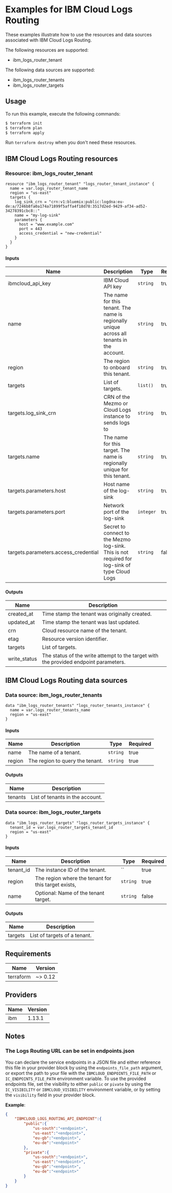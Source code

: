 # Examples for IBM Cloud Logs Routing

These examples illustrate how to use the resources and data sources associated with IBM Cloud Logs Routing.

The following resources are supported:
* ibm_logs_router_tenant

The following data sources are supported:
* ibm_logs_router_tenants
* ibm_logs_router_targets

## Usage

To run this example, execute the following commands:

```bash
$ terraform init
$ terraform plan
$ terraform apply
```

Run `terraform destroy` when you don't need these resources.

## IBM Cloud Logs Routing resources

### Resource: ibm_logs_router_tenant

```hcl
resource "ibm_logs_router_tenant" "logs_router_tenant_instance" {
  name = var.logs_router_tenant_name
  region = "us-east"
  targets {
    log_sink_crn = "crn:v1:bluemix:public:logdna:eu-de:a/7246b8fa0a174a71899f5affa4f18d78:3517d2ed-9429-af34-ad52-34278391cbc8::"
    name = "my-log-sink"
    parameters {
      host = "www.example.com"
      port = 443
      access_credential = "new-credential"
    }
  }
}
```

#### Inputs

| Name | Description | Type | Required |
|------|-------------|------|---------|
| ibmcloud\_api\_key | IBM Cloud API key | `string` | true |
| name | The name for this tenant. The name is regionally unique across all tenants in the account. | `string` | true |
| region | The region to onboard this tenant. | `string` | true |
| targets | List of targets. | `list()` | true |
| targets.log_sink_crn | CRN of the Mezmo or Cloud Logs instance to sends logs to | `string` | true |
| targets.name | The name for this target. The name is regionally unique for this tenant. | `string` | true |
| targets.parameters.host | Host name of the log-sink | `string` | true |
| targets.parameters.port | Network port of the log-sink | `integer` | true |
| targets.parameters.access_credential | Secret to connect to the Mezmo log-sink. This is not required for log-sink of type Cloud Logs | `string` | false |

#### Outputs

| Name | Description |
|------|-------------|
| created_at | Time stamp the tenant was originally created. |
| updated_at | Time stamp the tenant was last updated. |
| crn | Cloud resource name of the tenant. |
| etag | Resource version identifier. |
| targets | List of targets. |
| write_status | The status of the write attempt to the target with the provided endpoint parameters. |

## IBM Cloud Logs Routing data sources

### Data source: ibm_logs_router_tenants

```hcl
data "ibm_logs_router_tenants" "logs_router_tenants_instance" {
  name = var.logs_router_tenants_name
  region = "us-east"
}
```

#### Inputs

| Name | Description | Type | Required |
|------|-------------|------|---------|
| name | The name of a tenant. | `string` | true |
| region | The region to query the tenant. | `string` | true |

#### Outputs

| Name | Description |
|------|-------------|
| tenants | List of tenants in the account. |

### Data source: ibm_logs_router_targets

```hcl
data "ibm_logs_router_targets" "logs_router_targets_instance" {
  tenant_id = var.logs_router_targets_tenant_id
  region = "us-east"
}
```

#### Inputs

| Name | Description | Type | Required |
|------|-------------|------|---------|
| tenant_id | The instance ID of the tenant. | `` | true |
| region | The region where the tenant for this target exists, | `string` | true |
| name | Optional: Name of the tenant target. | `string` | false |

#### Outputs

| Name | Description |
|------|-------------|
| targets | List of targets of a tenant. |

## Requirements

| Name | Version |
|------|---------|
| terraform | ~> 0.12 |

## Providers

| Name | Version |
|------|---------|
| ibm | 1.13.1 |

## Notes

### The Logs Routing URL can be set in endpoints.json

You can declare the service endpoints in a JSON file and either reference this file in your provider block by using the `endpoints_file_path` argument, or export the path to your file with the `IBMCLOUD_ENDPOINTS_FILE_PATH` or `IC_ENDPOINTS_FILE_PATH` environment variable.
To use the provided endpoints file, set the visibility to either `public` or `pivate` by using the `IC_VISIBILITY` or `IBMCLOUD_VISIBILITY` environment variable, or by setting the `visibility` field in your provider block.

**Example**:

```json
{
    "IBMCLOUD_LOGS_ROUTING_API_ENDPOINT":{
        "public":{
            "us-south":"<endpoint>",
            "us-east":"<endpoint>",
            "eu-gb":"<endpoint>",
            "eu-de":"<endpoint>"
        },
        "private":{
            "us-south":"<endpoint>",
            "us-east":"<endpoint>",
            "eu-gb":"<endpoint>",
            "eu-de":"<endpoint>"
        }
    }
}
```
